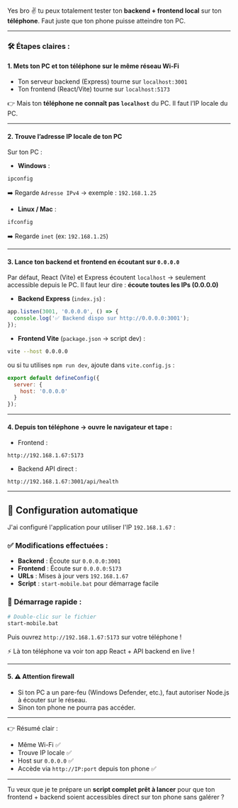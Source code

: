 Yes bro ✌️ tu peux totalement tester ton **backend + frontend local** sur ton **téléphone**. Faut juste que ton phone puisse atteindre ton PC.

---

### 🛠 Étapes claires :

#### 1. Mets ton PC et ton téléphone **sur le même réseau Wi-Fi**

* Ton serveur backend (Express) tourne sur `localhost:3001`
* Ton frontend (React/Vite) tourne sur `localhost:5173`

👉 Mais ton **téléphone ne connaît pas `localhost`** du PC. Il faut l’IP locale du PC.

---

#### 2. Trouve l’adresse IP locale de ton PC

Sur ton PC :

* **Windows** :

```bash
ipconfig
```

➡️ Regarde `Adresse IPv4` → exemple : `192.168.1.25`

* **Linux / Mac** :

```bash
ifconfig
```

➡️ Regarde `inet` (ex: `192.168.1.25`)

---

#### 3. Lance ton backend et frontend en écoutant sur `0.0.0.0`

Par défaut, React (Vite) et Express écoutent `localhost` → seulement accessible depuis le PC.
Il faut leur dire : **écoute toutes les IPs (0.0.0.0)**

* **Backend Express** (`index.js`) :

```js
app.listen(3001, '0.0.0.0', () => {
  console.log('✅ Backend dispo sur http://0.0.0.0:3001');
});
```

* **Frontend Vite** (`package.json` → script dev) :

```bash
vite --host 0.0.0.0
```

ou si tu utilises `npm run dev`, ajoute dans `vite.config.js` :

```js
export default defineConfig({
  server: {
    host: '0.0.0.0'
  }
});
```

---

#### 4. Depuis ton téléphone → ouvre le navigateur et tape :

* Frontend :

```
http://192.168.1.67:5173
```

* Backend API direct :

```
http://192.168.1.67:3001/api/health
```

---

## 🎯 **Configuration automatique**

J'ai configuré l'application pour utiliser l'IP `192.168.1.67` :

### ✅ **Modifications effectuées :**
- **Backend** : Écoute sur `0.0.0.0:3001`
- **Frontend** : Écoute sur `0.0.0.0:5173` 
- **URLs** : Mises à jour vers `192.168.1.67`
- **Script** : `start-mobile.bat` pour démarrage facile

### 🚀 **Démarrage rapide :**
```bash
# Double-clic sur le fichier
start-mobile.bat
```

Puis ouvrez `http://192.168.1.67:5173` sur votre téléphone !

⚡ Là ton téléphone va voir ton app React + API backend en live !

---

#### 5. ⚠️ Attention firewall

* Si ton PC a un pare-feu (Windows Defender, etc.), faut autoriser Node.js à écouter sur le réseau.
* Sinon ton phone ne pourra pas accéder.

---

👉 Résumé clair :

* Même Wi-Fi ✅
* Trouve IP locale ✅
* Host sur `0.0.0.0` ✅
* Accède via `http://IP:port` depuis ton phone ✅

---

Tu veux que je te prépare un **script complet prêt à lancer** pour que ton frontend + backend soient accessibles direct sur ton phone sans galérer ?
